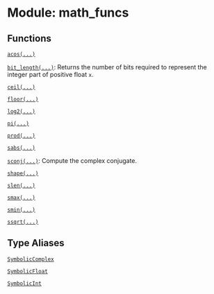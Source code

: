 # Module: math_funcs






## Functions

[`acos(...)`](../../qualtran/symbolics/acos.md)

[`bit_length(...)`](../../qualtran/symbolics/bit_length.md): Returns the number of bits required to represent the integer part of positive float `x`.

[`ceil(...)`](../../qualtran/symbolics/ceil.md)

[`floor(...)`](../../qualtran/symbolics/floor.md)

[`log2(...)`](../../qualtran/symbolics/log2.md)

[`pi(...)`](../../qualtran/symbolics/pi.md)

[`prod(...)`](../../qualtran/symbolics/prod.md)

[`sabs(...)`](../../qualtran/symbolics/sabs.md)

[`sconj(...)`](../../qualtran/symbolics/sconj.md): Compute the complex conjugate.

[`shape(...)`](../../qualtran/symbolics/shape.md)

[`slen(...)`](../../qualtran/symbolics/slen.md)

[`smax(...)`](../../qualtran/symbolics/smax.md)

[`smin(...)`](../../qualtran/symbolics/smin.md)

[`ssqrt(...)`](../../qualtran/symbolics/math_funcs/ssqrt.md)

## Type Aliases

[`SymbolicComplex`](../../qualtran/symbolics/SymbolicComplex.md)

[`SymbolicFloat`](../../qualtran/symbolics/SymbolicFloat.md)

[`SymbolicInt`](../../qualtran/symbolics/SymbolicInt.md)

